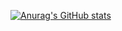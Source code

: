 [![Anurag's GitHub stats](https://github-readme-stats.vercel.app/api?username=arisutendou-key)](https://github.com/anuraghazra/github-readme-stats)
